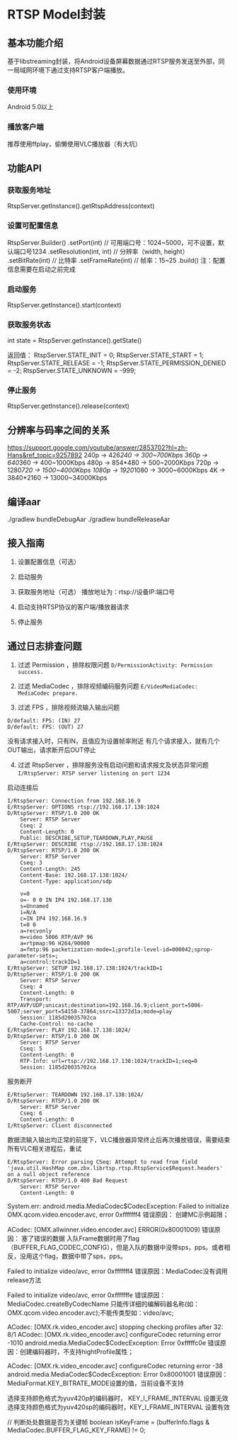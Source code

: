 # RTSP Model封装

## 基本功能介绍
基于libstreaming封装，将Android设备屏幕数据通过RTSP服务发送至外部，同一局域网环境下通过支持RTSP客户端播放。

### 使用环境
Android 5.0以上

### 播放客户端
推荐使用ffplay，偷懒使用VLC播放器（有大坑）

## 功能API
### 获取服务地址
RtspServer.getInstance().getRtspAddress(context)

### 设置可配置信息
RtspServer.Builder()
.setPort(int) // 可用端口号：1024~5000，可不设置，默认端口号1234
.setResolution(int, int) // 分辨率（width, height）
.setBitRate(int) // 比特率
.setFrameRate(int) // 帧率：15~25
.build()
注：配置信息需要在启动之前完成

### 启动服务
RtspServer.getInstance().start(context)

### 获取服务状态
int state = RtspServer.getInstance().getState()

返回值：
RtspServer.STATE_INIT = 0;
RtspServer.STATE_START = 1;
RtspServer.STATE_RELEASE = -1;
RtspServer.STATE_PERMISSION_DENIED = -2;
RtspServer.STATE_UNKNOWN = -999;

### 停止服务
RtspServer.getInstance().release(context)

## 分辨率与码率之间的关系
https://support.google.com/youtube/answer/2853702?hl=zh-Hans&ref_topic=9257892
240p -> 426*240 -> 300~700Kbps
360p -> 640*360 -> 400~1000Kbps
480p -> 854*480 -> 500~2000Kbps
720p -> 1280*720 -> 1500~4000Kbps
1080p -> 1920*1080 -> 3000~6000Kbps
4K -> 3840*2160 -> 13000~34000Kbps

## 编译aar
./gradlew bundleDebugAar
./gradlew bundleReleaseAar

## 接入指南
1. 设置配置信息（可选）

2. 启动服务

3. 获取服务地址（可选）
播放地址为：rtsp://设备IP:端口号

4. 启动支持RTSP协议的客户端/播放器请求

5. 停止服务

## 通过日志排查问题
1. 过滤 Permission ，排除权限问题
`D/PermissionActivity: Permission success.`

2. 过滤 MediaCodec ，排除视频编码服务问题
`E/VideoMediaCodec: MediaCodec prepare.`

3. 过滤 FPS ，排除视频流输入输出问题
```
D/default: FPS: (IN) 27
D/default: FPS: (OUT) 27
```
没有请求接入时，只有IN，且值应为设置帧率附近
有几个请求接入，就有几个OUT输出，请求断开后OUT停止

4. 过滤 RtspServer ，排除服务没有启动问题和请求报文及状态异常问题
`I/RtspServer: RTSP server listening on port 1234`

启动连接后
```
I/RtspServer: Connection from 192.168.16.9
E/RtspServer: OPTIONS rtsp://192.168.17.138:1024
D/RtspServer: RTSP/1.0 200 OK
    Server: RTSP Server
    Cseq: 2
    Content-Length: 0
    Public: DESCRIBE,SETUP,TEARDOWN,PLAY,PAUSE
E/RtspServer: DESCRIBE rtsp://192.168.17.138:1024
D/RtspServer: RTSP/1.0 200 OK
    Server: RTSP Server
    Cseq: 3
    Content-Length: 245
    Content-Base: 192.168.17.138:1024/
    Content-Type: application/sdp

    v=0
    o=- 0 0 IN IP4 192.168.17.138
    s=Unnamed
    i=N/A
    c=IN IP4 192.168.16.9
    t=0 0
    a=recvonly
    m=video 5006 RTP/AVP 96
    a=rtpmap:96 H264/90000
    a=fmtp:96 packetization-mode=1;profile-level-id=000042;sprop-parameter-sets=;
    a=control:trackID=1
E/RtspServer: SETUP 192.168.17.138:1024/trackID=1
D/RtspServer: RTSP/1.0 200 OK
    Server: RTSP Server
    Cseq: 4
    Content-Length: 0
    Transport: RTP/AVP/UDP;unicast;destination=192.168.16.9;client_port=5006-5007;server_port=54158-37864;ssrc=13372d1a;mode=play
    Session: 1185d20035702ca
    Cache-Control: no-cache
E/RtspServer: PLAY 192.168.17.138:1024/
D/RtspServer: RTSP/1.0 200 OK
    Server: RTSP Server
    Cseq: 5
    Content-Length: 0
    RTP-Info: url=rtsp://192.168.17.138:1024/trackID=1;seq=0
    Session: 1185d20035702ca
```
服务断开
```
E/RtspServer: TEARDOWN 192.168.17.138:1024/
D/RtspServer: RTSP/1.0 200 OK
    Server: RTSP Server
    Cseq: 6
    Content-Length: 0
I/RtspServer: Client disconnected
```

数据流输入输出均正常的前提下，VLC播放器异常终止后再次播放错误，需要结束所有VLC相关进程后，重试
```
E/RtspServer: Error parsing CSeq: Attempt to read from field 'java.util.HashMap com.zbx.librtsp.rtsp.RtspService$Request.headers' on a null object reference
D/RtspServer: RTSP/1.0 400 Bad Request
    Server: RTSP Server
    Content-Length: 0
```

System.err: android.media.MediaCodec$CodecException: Failed to initialize OMX.qcom.video.encoder.avc, error 0xfffffff4
错误原因： 创建MC示例超限；

ACodec: [OMX.allwinner.video.encoder.avc] ERROR(0x80001009)
错误原因：
塞了错误的数据
入队Frame数据时用了flag（BUFFER_FLAG_CODEC_CONFIG），但是入队的数据中没带sps，pps。或者相反，没用这个flag，数据中带了sps，pps。

Failed to initialize video/avc, error 0xfffffff4
错误原因：MediaCodec没有调用release方法

Failed to initialize video/avc, error 0xfffffffe
错误原因：MediaCodec.createByCodecName 只能传详细的编解码器名称(如：OMX.qcom.video.encoder.avc);不能传类型如：video/avc;

ACodec: [OMX.rk.video_encoder.avc] stopping checking profiles after 32: 8/1
ACodec: [OMX.rk.video_encoder.avc] configureCodec returning error -1010
android.media.MediaCodec$CodecException: Error 0xfffffc0e
错误原因：创建编码器时，不支持hightProfile属性；

ACodec: [OMX.rk.video_encoder.avc] configureCodec returning error -38
android.media.MediaCodec$CodecException: Error 0x80001001
错误原因：MediaFormat.KEY_BITRATE_MODE设置的值，当前设备不支持

选择支持颜色格式为yuv420p的编码器时， KEY_I_FRAME_INTERVAL 设置无效
选择支持颜色格式为yuv420sp的编码器时，KEY_I_FRAME_INTERVAL 设置有效

// 判断处处数据是否为关键帧
boolean isKeyFrame = (bufferInfo.flags & MediaCodec.BUFFER_FLAG_KEY_FRAME) != 0;